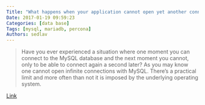 ```yaml
---
Title: "What happens when your application cannot open yet another connection to MySQL"
Date: 2017-01-19 09:59:23
Categories: [data base]
Tags: [mysql, mariadb, percona]
Authors: sedlav
---
```


> Have you ever experienced a situation where one moment you can connect to the MySQL database and the next moment  you cannot, only to be able to connect again a second later? As you may know one cannot open infinite connections with MySQL. There’s a practical limit and more often than not it is imposed by the underlying operating system.

[Link](http://www.percona.com/blog/2014/12/08/what-happens-when-your-application-cannot-open-yet-another-connection-to-mysql/)
